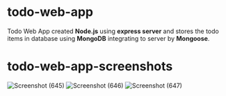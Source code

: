 # todo-web-app
Todo Web App created **Node.js** using **express server** and stores the todo items in database using **MongoDB** integrating to server by **Mongoose**.
# todo-web-app-screenshots
![Screenshot (645)](https://user-images.githubusercontent.com/70480042/164960976-289af725-a458-4114-a9c8-f0ce765f0bf7.png)
![Screenshot (646)](https://user-images.githubusercontent.com/70480042/164960979-ca266356-8cd4-40a6-a4af-4e6d223ab374.png)
![Screenshot (647)](https://user-images.githubusercontent.com/70480042/164960973-942b0e05-488d-44a4-aa97-7efd8e963f2a.png)
